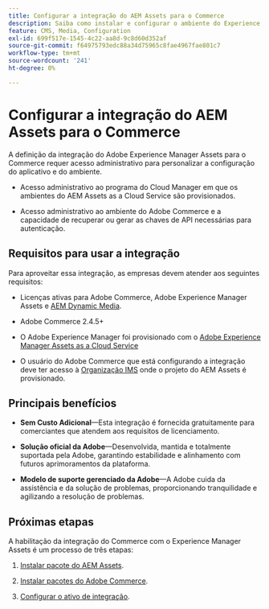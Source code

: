 ```yaml
---
title: Configurar a integração do AEM Assets para o Commerce
description: Saiba como instalar e configurar o ambiente do Experience Manager Assets para gerenciar ativos do Commerce na sua loja.
feature: CMS, Media, Configuration
exl-id: 699f517e-1545-4c22-aa8d-9c8d60d352af
source-git-commit: f64975793edc88a34d75965c8fae4967fae801c7
workflow-type: tm+mt
source-wordcount: '241'
ht-degree: 0%

---
```


# Configurar a integração do AEM Assets para o Commerce

A definição da integração do Adobe Experience Manager Assets para o Commerce requer acesso administrativo para personalizar a configuração do aplicativo e do ambiente.

- Acesso administrativo ao programa do Cloud Manager em que os ambientes do AEM Assets as a Cloud Service são provisionados.

- Acesso administrativo ao ambiente do Adobe Commerce e a capacidade de recuperar ou gerar as chaves de API necessárias para autenticação.

## Requisitos para usar a integração

Para aproveitar essa integração, as empresas devem atender aos seguintes requisitos:

- Licenças ativas para Adobe Commerce, Adobe Experience Manager Assets e [AEM Dynamic Media](https://experienceleague.adobe.com/pt-br/docs/experience-manager-65/content/assets/dynamic/administering-dynamic-media).

- Adobe Commerce 2.4.5+

- O Adobe Experience Manager foi provisionado com o [Adobe Experience Manager Assets as a Cloud Service](https://experienceleague.adobe.com/pt-br/docs/experience-manager-cloud-service/content/assets/overview)

- O usuário do Adobe Commerce que está configurando a integração deve ter acesso à [Organização IMS](https://experienceleague.adobe.com/pt-br/docs/core-services/interface/administration/organizations#concept_EA8AEE5B02CF46ACBDAD6A8508646255) onde o projeto do AEM Assets é provisionado.

## Principais benefícios

- **Sem Custo Adicional**—Esta integração é fornecida gratuitamente para comerciantes que atendem aos requisitos de licenciamento.

- **Solução oficial da Adobe**—Desenvolvida, mantida e totalmente suportada pela Adobe, garantindo estabilidade e alinhamento com futuros aprimoramentos da plataforma.

- **Modelo de suporte gerenciado da Adobe**—A Adobe cuida da assistência e da solução de problemas, proporcionando tranquilidade e agilizando a resolução de problemas.

## Próximas etapas

A habilitação da integração do Commerce com o Experience Manager Assets é um processo de três etapas:

1. [Instalar pacote do AEM Assets](aem-assets-configure-aem.md).

1. [Instalar pacotes do Adobe Commerce](aem-assets-configure-aem.md).

1. [Configurar o ativo de integração](aem-assets-setup-synchronization.md).
